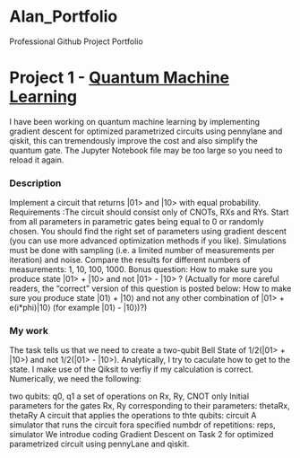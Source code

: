 # Alan_Portfolio
Professional Github Project Portfolio

# Project 1 - [Quantum Machine Learning](https://github.com/alanspace/quantum-machine-learning)

I have been working on quantum machine learning by implementing gradient descent 
for optimized parametrized circuits using pennylane and qiskit, 
this can tremendously improve the cost and also simplify the quantum gate. 
The Jupyter Notebook file may be too large so you need to reload it again.

### Description
Implement a circuit that returns |01> and |10> with equal probability. Requirements :The circuit should consist only of CNOTs, RXs and RYs. Start from all parameters in parametric gates being equal to 0 or randomly chosen. You should find the right set of parameters using gradient descent (you can use more advanced optimization methods if you like). Simulations must be done with sampling (i.e. a limited number of measurements per iteration) and noise. Compare the results for different numbers of measurements: 1, 10, 100, 1000. Bonus question: How to make sure you produce state |01> + |10> and not |01> - |10> ? (Actually for more careful readers, the “correct” version of this question is posted below: How to make sure you produce state |01⟩ + |10⟩ and not any other combination of |01> + e(i*phi)|10⟩ (for example |01⟩ - |10⟩)?)

### My work
The task tells us that we need to create a two-qubit Bell State of 1/2(|01> + |10>) and not 1/2(|01> - |10>).
Analytically, I try to caculate how to get to the state. I make use of the Qiksit to verfiy if my calculation is correct.
Numerically, we need the following:

two qubits: q0, q1
a set of operations on Rx, Ry, CNOT only
Initial parameters for the gates Rx, Ry corresponding to their parameters: thetaRx, thetaRy
A circuit that applies the operations to thte qubits: circuit
A simulator that runs the circuit fora specified numbdr of repetitions: reps, simulator
We introdue coding Gradient Descent on Task 2 for optimized parametrized circuit using pennyLane and qiskit.


